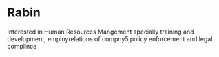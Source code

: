 # Rabin
Interested  in Human Resources Mangement specially training and development, employrelations of compny5,policy enforcement  and legal complince
